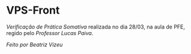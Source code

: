 # VPS-Front

*Verificação de Prática Somativa* realizada no dia 28/03, na aula de PFE, regido pelo *Professor Lucas Paiva*.

_Feito por Beatriz Vizeu_